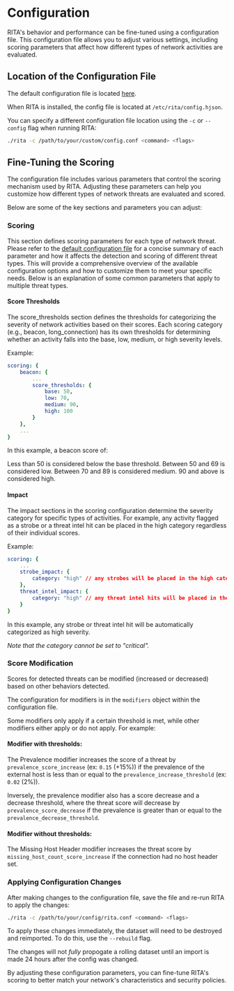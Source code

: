# Configuration


RITA's behavior and performance can be fine-tuned using a configuration file. This configuration file allows you to adjust various settings, including scoring parameters that affect how different types of network activities are evaluated.

## Location of the Configuration File
The default configuration file is located [here](/default-config.hjson). 

When RITA is installed, the config file is located at `/etc/rita/config.hjson`.

You can specify a different configuration file location using the `-c` or `--config` flag when running RITA:

```bash
./rita -c /path/to/your/custom/config.conf <command> <flags>
```

## Fine-Tuning the Scoring
The configuration file includes various parameters that control the scoring mechanism used by RITA. Adjusting these parameters can help you customize how different types of network threats are evaluated and scored.

Below are some of the key sections and parameters you can adjust:

### Scoring
This section defines scoring parameters for each type of network threat. Please refer to the [default configuration file](/default-config.hjson) for a concise summary of each parameter and how it affects the detection and scoring of different threat types. This will provide a comprehensive overview of the available configuration options and how to customize them to meet your specific needs.  Below is an explanation of some common parameters that apply to multiple threat types.

#### Score Thresholds
The score_thresholds section defines the thresholds for categorizing the severity of network activities based on their scores. Each scoring category (e.g., beacon, long_connection) has its own thresholds for determining whether an activity falls into the base, low, medium, or high severity levels.

Example:

```yaml
scoring: {
    beacon: {
        ...
        score_thresholds: {
            base: 50,
            low: 70,
            medium: 90,
            high: 100
        }
    },
    ...
}
```
In this example, a beacon score of:

Less than 50 is considered below the base threshold.
Between 50 and 69 is considered low.
Between 70 and 89 is considered medium.
90 and above is considered high.

#### Impact
The impact sections in the scoring configuration determine the severity category for specific types of activities. For example, any activity flagged as a strobe or a threat intel hit can be placed in the high category regardless of their individual scores.

Example:

```yaml
scoring: {
    ...
    strobe_impact: {
        category: "high" // any strobes will be placed in the high category
    },
    threat_intel_impact: {
        category: "high" // any threat intel hits will be placed in the high category
    }
}
```
In this example, any strobe or threat intel hit will be automatically categorized as high severity.

*Note that the category cannot be set to "critical".*

### Score Modification
Scores for detected threats can be modified (increased or decreased) based on other behaviors detected. 

The configuration for modifiers is in the `modifiers` object within the configuration file.

Some modifiers only apply if a certain threshold is met, while other modifiers either apply or do not apply. For example:

#### Modifier with thresholds:

The Prevalence modifier increases the score of a threat by `prevalence_score_increase` (ex: `0.15` (+15%)) if the prevalence of the external host is less than or equal to the `prevalence_increase_threshold` (ex: `0.02` (2%)). 

Inversely, the prevalence modifier also has a score decrease and a decrease threshold, where the threat score will decrease by `prevalence_score_decrease` if the prevalence is greater than or equal to the `prevalence_decrease_threshold`.

#### Modifier without thresholds:

The Missing Host Header modifier increases the threat score by `missing_host_count_score_increase` if the connection had no host header set.

### Applying Configuration Changes
After making changes to the configuration file, save the file and re-run RITA to apply the changes:

```bash
./rita -c /path/to/your/config/rita.conf <command> <flags>
```
To apply these changes immediately, the dataset will need to be destroyed and reimported. To do this, use the `--rebuild` flag.

The changes will not *fully* propogate a rolling dataset until an import is made 24 hours after the config was changed.

By adjusting these configuration parameters, you can fine-tune RITA's scoring to better match your network's characteristics and security policies.